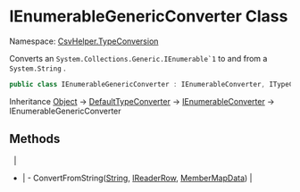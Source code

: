# IEnumerableGenericConverter Class

Namespace: [CsvHelper.TypeConversion](/api/CsvHelper.TypeConversion)

Converts an ``System.Collections.Generic.IEnumerable`1`` to and from a ``System.String`` .

```cs
public class IEnumerableGenericConverter : IEnumerableConverter, ITypeConverter
```

Inheritance [Object](https://docs.microsoft.com/en-us/dotnet/api/system.object) -> [DefaultTypeConverter](/api/CsvHelper.TypeConversion/DefaultTypeConverter) -> [IEnumerableConverter](/api/CsvHelper.TypeConversion/IEnumerableConverter) -> IEnumerableGenericConverter

## Methods
&nbsp; | &nbsp;
- | -
ConvertFromString([String](https://docs.microsoft.com/en-us/dotnet/api/system.string), [IReaderRow](/api/CsvHelper/IReaderRow), [MemberMapData](/api/CsvHelper.Configuration/MemberMapData)) | 
